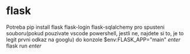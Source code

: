# flask
Potreba pip install flask flask-login flask-sqlalchemy
pro spusteni souboru(pokud pouzivate vscode powershell, jestli ne, najdete si to, je to legit prvni odkaz na googlu)
do konzole $env:FLASK_APP="main" *enter* 
flask run *enter*